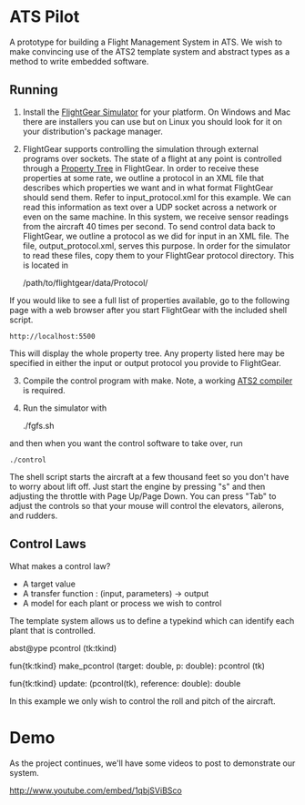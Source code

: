 # ATS Pilot

A prototype for building a Flight Management System in ATS. We wish to
make convincing use of the ATS2  template system and abstract types as
a method to write embedded software.

## Running 

1. Install the  [FlightGear Simulator](http://www.flightgear.org/) for
your platform. On Windows and Mac there are installers you can use but
on  Linux  you should  look  for  it  on your  distribution's  package
manager.

2.  FlightGear supports  controlling the  simulation through  external
programs  over  sockets.  The  state  of a  flight  at  any  point  is
controlled              through               a              [Property
Tree](http://wiki.flightgear.org/Property_Tree)   in  FlightGear.   In
order to receive these properties at  some rate, we outline a protocol
in an  XML file that  describes which properties  we want and  in what
format FlightGear  should send  them. Refer to  input_protocol.xml for
this example. We  can read this information as text  over a UDP socket
across  a network  or even  on the  same machine.  In this  system, we
receive sensor readings from the aircraft 40 times per second. To send
control data back  to FlightGear, we outline a protocol  as we did for
input  in an  XML  file. The  file,  output_protocol.xml, serves  this
purpose. In order for the simulator  to read these files, copy them to
your FlightGear protocol directory. This is located in

    /path/to/flightgear/data/Protocol/

If you would like to see a full list of properties available, go to the
following page with a web browser after you start FlightGear with the
included shell script.
  
    http://localhost:5500

This will display the whole property tree. Any property listed here may
be specified in either the input or output protocol you provide to 
FlightGear.

3.  Compile the  control  program  with make.  Note,  a working  [ATS2
compiler](http://www.ats-lang.org) is required.

4. Run the simulator with

    ./fgfs.sh

and then when you want the control software to take over, run

    ./control

The shell script starts the aircraft at a few thousand feet so you don't
have to worry about lift off. Just start the engine by pressing "s" and
then adjusting the throttle with Page Up/Page Down. You can press "Tab" 
to adjust the controls so that your mouse will control the elevators, 
ailerons, and rudders.

## Control Laws

What makes a control law?
  
- A target value
- A transfer function : (input, parameters) ->  output
- A model for each plant or process we wish to control
  
The template system allows us to define a typekind which can
identify each plant that is controlled.

  abst@ype pcontrol (tk:tkind)

  fun{tk:tkind}
  make_pcontrol (target: double, p: double): pcontrol (tk)

  fun{tk:tkind}
  update: (pcontrol(tk), reference: double): double

In this example we only wish to control the roll and pitch of the
aircraft.

# Demo

As the project continues, we'll have some videos to post to 
demonstrate our system.

http://www.youtube.com/embed/1qbjSViBSco
